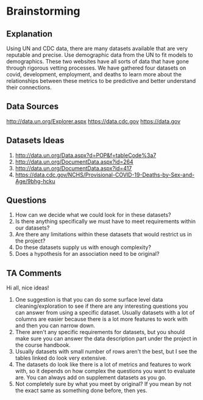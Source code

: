 # Brainstorming

## Explanation

Using UN and CDC data, there are many datasets available that are very reputable and precise. Use demographic data from the UN to fit models to demographics. These two websites have all sorts of data that have gone through rigorous vetting processes. We have gathered four datasets on covid, development, employment, and deaths to learn more about the relationships between these metrics to be predictive and better understand their connections.


## Data Sources

<http://data.un.org/Explorer.aspx>
<https://data.cdc.gov>
<https://data.gov>

## Datasets Ideas

1. <http://data.un.org/Data.aspx?d=POP&f=tableCode%3a7>
2. <http://data.un.org/DocumentData.aspx?id=264>
3. <http://data.un.org/DocumentData.aspx?id=417>
4. <https://data.cdc.gov/NCHS/Provisional-COVID-19-Deaths-by-Sex-and-Age/9bhg-hcku>

## Questions

1. How can we decide what we could look for in these datasets?
2. Is there anything specifically we must have to meet requirements within our datasets?
3. Are there any limitations within these datasets that would restrict us in the project?
4. Do these datasets supply us with enough complexity?
5. Does a hypothesis for an association need to be original?

## TA Comments
Hi all, nice ideas!
1. One suggestion is that you can do some surface level data cleaning/exploration to see if there are any interesting questions you can answer from using a specific dataset. Usually datasets with a lot of columns are easier because there is a lot more features to work with and then you can narrow down.
2. There aren't any specific requirements for datasets, but you should make sure you can answer the data description part under the project in the course handbook.
3. Usually datasets with small number of rows aren't the best, but I see the tables linked do look very extensive.
4. The datasets do look like there is a lot of metrics and features to work with, so it depends on how complex the questions you want to evaluate are. You can always add on supplement datasets as you go.
5. Not completely sure by what you meet by original? If you mean by not the exact same as something done before, then yes.